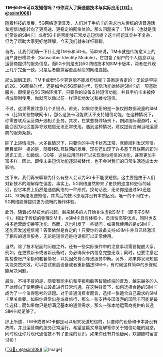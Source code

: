 **TM卡5G卡可以发短信吗？带你深入了解通信技术与实际应用[[TG💪+ @esim1088](https://t.me/s/esim1088)]**

随着科技的发展，5G网络逐渐普及，人们对于手机卡的需求也从传统的语音通话和短信功能转向了更高速、更稳定的网络体验。那么问题来了：TM卡（也就是我们常说的SIM卡）或者5G卡是否能够正常发送短信呢？这个问题其实并不复杂，但为了帮助大家更好地理解，今天我们就来详细聊聊。

首先，让我们明确一下什么是TM卡和5G卡。简单来说，TM卡就是传统意义上的用户身份模块卡（Subscriber Identity Module），它包含了用户的个人信息以及运营商提供的服务信息。而5G卡则是支持5G网络技术的SIM卡版本，两者在外观上几乎完全一致，只是后者能兼容更高频段的网络连接。

那么回到正题，TM卡或者5G卡究竟能不能发短信呢？答案是肯定的！无论是早期的2G、3G网络时代，还是如今的5G网络时代，短信功能始终是SIM卡的一项基础服务。即便是在5G网络环境下，只要你的设备支持短信功能，并且手机卡未被停机或限制使用，你就可以像以前一样轻松地发送和接收短信。

不过，这里需要注意几个关键点。首先，如果你使用的是一张仅限数据流量的SIM卡（比如某些物联网卡），那么这张卡可能默认不支持短信功能。在这种情况下，你需要联系运营商开通相关业务。其次，在某些特殊场景下，例如国际漫游时，可能会因为地区差异导致短信无法正常使用。遇到这种情况，建议提前咨询当地运营商的服务条款。

除了上述情况外，大多数情况下，只要你的手机卡状态正常，就能顺利发送短信。而且值得一提的是，随着移动互联网的发展，现在还出现了许多基于互联网的即时通讯工具，如微信、QQ等，这些应用同样可以实现类似短信的功能，甚至更加丰富多样。因此，即使未来短信功能逐渐被替代，也不会对我们的日常生活造成太大影响。

接下来，我们再来聊聊为什么有些人会认为5G卡不能发短信。这主要是由于人们对新技术的理解存在偏差。事实上，5G网络虽然带来了更快的速度和更低的延迟，但它本质上仍然是通信网络的一种形式。换句话说，无论你是通过5G还是4G、3G网络发送短信，其背后的技术原理并没有本质区别。唯一的不同在于，5G网络能够提供更为流畅的操作体验。

此外，随着eSIM技术的兴起，越来越多的人开始关注虚拟SIM卡（即电子SIM卡）。相比于传统的物理SIM卡，eSIM卡具有体积小、灵活性高等优点，同时也支持多运营商切换等功能。然而，这也引发了一些疑问：如果我使用的是eSIM卡，还能否发送短信呢？答案依然是肯定的！只要你的设备支持eSIM卡并且已经激活了相应的通信服务，无论是短信还是电话都可以正常使用。

当然，除了技术层面的问题之外，还有一些实际操作中的注意事项需要提醒大家。例如，在更换新卡或者新设备时，务必确保卡内信息完整无误；同时，也要注意定期检查账户余额和套餐情况，以免因欠费而导致服务中断。另外，如果你发现短信功能突然失效，可以尝试重启设备或者重新插拔SIM卡，有时候这样简单的步骤就能解决问题。

最后，不得不提的是，随着智能手机和平板电脑等智能终端的普及，越来越多的人开始倾向于使用便携式设备进行日常沟通。在这种背景下，如何选择合适的SIM卡成为了一个值得思考的话题。对于普通消费者而言，选择一张适合自己需求的SIM卡至关重要。如果你经常出差或者旅行，那么一张支持多国漫游的国际卡可能是最佳选择；而如果你只是想满足基本的通信需求，那么一张本地运营商提供的普通SIM卡就足够了。

综上所述，TM卡或者5G卡都是可以用来发送短信的，只要你的设备和卡本身没有故障，并且运营商的服务正常运行。希望这篇文章能解答你关于短信功能的疑惑，同时也让你对现代通信技术有了更深的认识。如果你还有其他疑问，欢迎随时留言讨论！

[[TG💪+ @esim1088](https://t.me/s/esim1088) ![Image](https://i.postimg.cc/4NQfJmqS/Snipaste-2025-05-13-00-14-12.png)]
